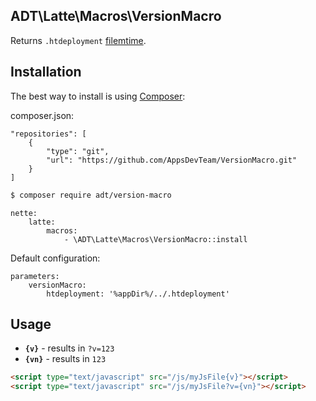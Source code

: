 ## ADT\Latte\Macros\VersionMacro

Returns `.htdeployment` [filemtime](http://php.net/manual/en/function.filemtime.php).

## Installation

The best way to install is using [Composer](http://getcomposer.org/):

composer.json:
```
"repositories": [
	{
		"type": "git",
		"url": "https://github.com/AppsDevTeam/VersionMacro.git"
    }
]
```

```sh
$ composer require adt/version-macro
```

```
nette:
	latte:
		macros:
			- \ADT\Latte\Macros\VersionMacro::install
```

Default configuration:
```
parameters:
	versionMacro:
		htdeployment: '%appDir%/../.htdeployment'
```

## Usage

- **`{v}`** - results in `?v=123`
- **`{vn}`** - results in `123`

```html
<script type="text/javascript" src="/js/myJsFile{v}"></script>
<script type="text/javascript" src="/js/myJsFile?v={vn}"></script>
```